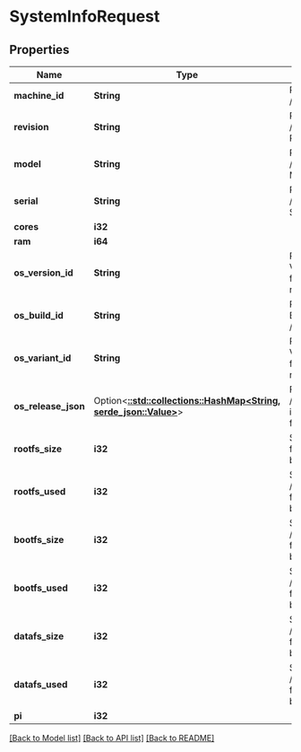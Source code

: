 # SystemInfoRequest

## Properties

Name | Type | Description | Notes
------------ | ------------- | ------------- | -------------
**machine_id** | **String** | Populated from /etc/machine-id | 
**revision** | **String** | Populated from /proc/cpuinfo REVISION | 
**model** | **String** | Populated from /proc/cpuinfo MODEL | 
**serial** | **String** | Populated from /proc/cpuinfo SERIAL | 
**cores** | **i32** |  | 
**ram** | **i64** |  | 
**os_version_id** | **String** | PrintNanny OS VERSION_ID from /etc/os-release | 
**os_build_id** | **String** | PrintNanny OS BUILD_ID from /etc/os-release | 
**os_variant_id** | **String** | PrintNanny OS VARIANT_ID from /etc/os-release | 
**os_release_json** | Option<[**::std::collections::HashMap<String, serde_json::Value>**](serde_json::Value.md)> | Full contents of /etc/os-release in key:value format | [optional]
**rootfs_size** | **i32** | Size of /dev/root filesystem in bytes | 
**rootfs_used** | **i32** | Space used in /dev/root filesystem in bytes | 
**bootfs_size** | **i32** | Size of /dev/mmcblk0p1 filesystem in bytes | 
**bootfs_used** | **i32** | Space used in /dev/mmcblk0p1 filesystem in bytes | 
**datafs_size** | **i32** | Size of /dev/mmcblk0p4 filesystem in bytes | 
**datafs_used** | **i32** | Space used in /dev/mmcblk0p4 filesystem in bytes | 
**pi** | **i32** |  | 

[[Back to Model list]](../README.md#documentation-for-models) [[Back to API list]](../README.md#documentation-for-api-endpoints) [[Back to README]](../README.md)


